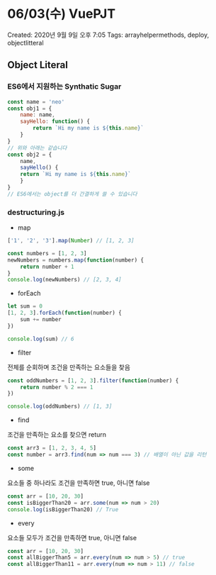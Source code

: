 # 06/03(수) VuePJT

Created: 2020년 9월 9일 오후 7:05
Tags: arrayhelpermethods, deploy, objectlitteral

## Object Literal

### ES6에서 지원하는 Synthatic Sugar

```jsx
const name = 'neo'
const obj1 = {
	name: name, 
	sayHello: function() {
		return `Hi my name is ${this.name}`
	}
}
// 위와 아래는 같습니다
const obj2 = {
	name,
	sayHello() {
	return `Hi my name is ${this.name}`
	}
}
// ES6에서는 object를 더 간결하게 쓸 수 있습니다
```

### destructuring.js

- map

```jsx
['1', '2', '3'].map(Number) // [1, 2, 3]

const numbers = [1, 2, 3]
newNumbers = numbers.map(function(number) {
	return number + 1
}
console.log(newNumbers) // [2, 3, 4]
```

- forEach

```jsx
let sum = 0
[1, 2, 3].forEach(function(number) {
	sum += number
})

console.log(sum) // 6 
```

- filter

전체를 순회하며 조건을 만족하는 요소들을 찾음

```jsx
const oddNumbers = [1, 2, 3].filter(function(number) {
	return number % 2 === 1
})

console.log(oddNumbers) // [1, 3]
```

- find

조건을 만족하는 요소를 찾으면 return

```jsx
const arr3 = [1, 2, 3, 4, 5]
const number = arr3.find(num => num === 3) // 배열이 아닌 값을 리턴
```

- some

요소들 중 하나라도 조건을 만족하면 true, 아니면 false

```jsx
const arr = [10, 20, 30]
const isBiggerThan20 = arr.some(num => num > 20) 
console.log(isBiggerThan20) // True
```

- every

요소들 모두가 조건을 만족하면 true, 아니면 false

```jsx
const arr = [10, 20, 30]
const allBiggerThan5 = arr.every(num => num > 5) // true
const allBiggerThan11 = arr.every(num => num > 11) // false
```